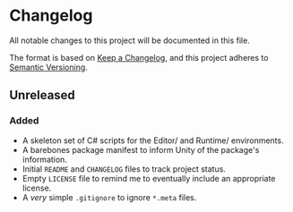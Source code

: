 # Changelog

All notable changes to this project will be documented in this file.

The format is based on [Keep a Changelog](https://keepachangelog.com/en/1.0.0/),
and this project adheres to [Semantic Versioning](https://semver.org/spec/v2.0.0.html).

## Unreleased

### Added

- A skeleton set of C# scripts for the Editor/ and Runtime/ environments.
- A barebones package manifest to inform Unity of the package's information.
- Initial `README` and `CHANGELOG` files to track project status.
- Empty `LICENSE` file to remind me to eventually include an appropriate license.
- A _very_ simple `.gitignore` to ignore `*.meta` files.
